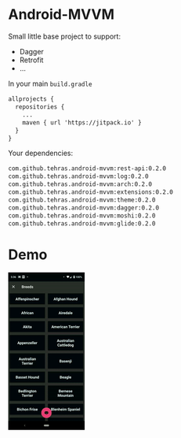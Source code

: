 # Android-MVVM

Small little base project to support:

* Dagger
* Retrofit
* ...

In your main `build.gradle`
```
allprojects {
  repositories {
    ...
    maven { url 'https://jitpack.io' }
  }
}
```

Your dependencies:
```
com.github.tehras.android-mvvm:rest-api:0.2.0
com.github.tehras.android-mvvm:log:0.2.0
com.github.tehras.android-mvvm:arch:0.2.0
com.github.tehras.android-mvvm:extensions:0.2.0
com.github.tehras.android-mvvm:theme:0.2.0
com.github.tehras.android-mvvm:dagger:0.2.0
com.github.tehras.android-mvvm:moshi:0.2.0
com.github.tehras.android-mvvm:glide:0.2.0
```

# Demo

![Demo GIF](/assets/demo-gif.gif "Demo GIF")

